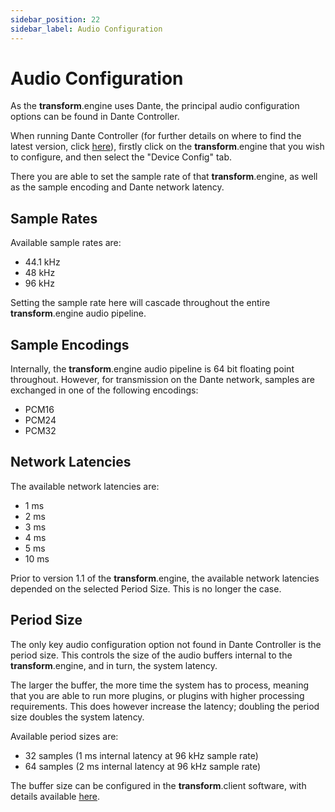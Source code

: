 ```yaml
---
sidebar_position: 22
sidebar_label: Audio Configuration
---
```


# Audio Configuration

As the **transform**.engine uses Dante, the principal audio configuration options can be found in Dante Controller.

When running Dante Controller (for further details on where to find the latest version, click [here](dante.md)), firstly click on the **transform**.engine that you wish to configure, and then select the "Device Config" tab.

There you are able to set the sample rate of that **transform**.engine, as well as the sample encoding and Dante network latency.

## Sample Rates

Available sample rates are:

- 44.1 kHz
- 48 kHz
- 96 kHz

Setting the sample rate here will cascade throughout the entire **transform**.engine audio pipeline.

## Sample Encodings

Internally, the **transform**.engine audio pipeline is 64 bit floating point throughout. However,
for transmission on the Dante network, samples are exchanged in one of the following encodings:

* PCM16
* PCM24
* PCM32

## Network Latencies

The available network latencies are:

* 1 ms
* 2 ms
* 3 ms
* 4 ms
* 5 ms
* 10 ms

Prior to version 1.1 of the **transform**.engine, the available network latencies depended on the
selected Period Size. This is no longer the case.

## Period Size

The only key audio configuration option not found in Dante Controller is the period size. This
controls the size of the audio buffers internal to the **transform**.engine, and in turn, the system
latency.

The larger the buffer, the more time the system has to process, meaning that you are able to run
more plugins, or plugins with higher processing requirements. This does however increase the latency;
doubling the period size doubles the system latency.

Available period sizes are:

- 32 samples (1 ms internal latency at 96 kHz sample rate)
- 64 samples (2 ms internal latency at 96 kHz sample rate)

The buffer size can be configured in the **transform**.client software, with details available [here](../transform.client/system/system-status.md).
